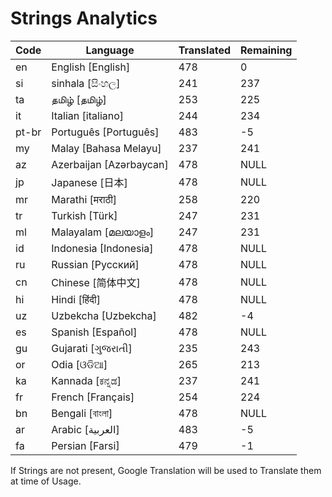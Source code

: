 # Strings Analytics


| Code | Language | Translated | Remaining |
|----|-------|-------|---|
| en | English [English] | 478 | 0 |
| si | sinhala [සිංහල] | 241 | 237 |
| ta | தமிழ் [தமிழ்] | 253 | 225 |
| it | Italian [italiano] | 244 | 234 |
| pt-br | Português [Português] | 483 | -5 |
| my | Malay [Bahasa Melayu] | 237 | 241 |
| az | Azerbaijan [Azərbaycan] | 478 | NULL |
| jp | Japanese [日本] | 478 | NULL |
| mr | Marathi [मराठी] | 258 | 220 |
| tr | Turkish [Türk] | 247 | 231 |
| ml | Malayalam [മലയാളം] | 247 | 231 |
| id | Indonesia [Indonesia] | 478 | NULL |
| ru | Russian [Русский] | 478 | NULL |
| cn | Chinese [简体中文] | 478 | NULL |
| hi | Hindi [हिंदी] | 478 | NULL |
| uz | Uzbekcha [Uzbekcha] | 482 | -4 |
| es | Spanish [Español] | 478 | NULL |
| gu | Gujarati [ગુજરાતી] | 235 | 243 |
| or | Odia [ଓଡିଆ] | 265 | 213 |
| ka | Kannada [ಕನ್ನಡ] | 237 | 241 |
| fr | French [Français] | 254 | 224 |
| bn | Bengali [বাংলা] | 478 | NULL |
| ar | Arabic [العربية] | 483 | -5 |
| fa | Persian [Farsi] | 479 | -1 |


If Strings are not present, Google Translation will be used to Translate them at time of Usage.